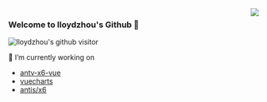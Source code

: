 <img align="right" src="https://github-readme-stats.vercel.app/api?username=lloydzhou&show_icons=true&theme=dark" />

### Welcome to lloydzhou's Github 🙈

![lloydzhou's github visitor](https://profile-counter.glitch.me/lloydzhou/count.svg)

🔭 I’m currently working on
- [antv-x6-vue](https://github.com/lloydzhou/antv-x6-vue)
- [vuecharts](https://github.com/lloydzhou/vuecharts)
- [antis/x6](https://github.com/antvis/X6)
<!--
**lloydzhou/lloydzhou** is a ✨ _special_ ✨ repository because its `README.md` (this file) appears on your GitHub profile.

Here are some ideas to get you started:

- 🔭 I’m currently working on ...
- 🌱 I’m currently learning ...
- 👯 I’m looking to collaborate on ...
- 🤔 I’m looking for help with ...
- 💬 Ask me about ...
- 📫 How to reach me: ...
- 😄 Pronouns: ...
- ⚡ Fun fact: ...
-->
